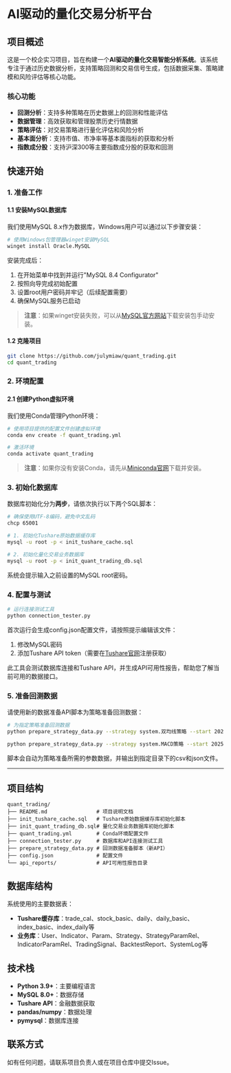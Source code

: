 # AI驱动的量化交易分析平台

## 项目概述

这是一个校企实习项目，旨在构建一个**AI驱动的量化交易智能分析系统**。该系统专注于通过历史数据分析，支持策略回测和交易信号生成，包括数据采集、策略建模和风险评估等核心功能。

### 核心功能

- **回测分析**：支持多种策略在历史数据上的回测和性能评估
- **数据管理**：高效获取和管理股票历史行情数据
- **策略评估**：对交易策略进行量化评估和风险分析
- **基本面分析**：支持市值、市净率等基本面指标的获取和分析
- **指数成分股**：支持沪深300等主要指数成分股的获取和回测

## 快速开始

### 1. 准备工作

#### 1.1 安装MySQL数据库

我们使用MySQL 8.x作为数据库，Windows用户可以通过以下步骤安装：

```bash
# 使用Windows包管理器winget安装MySQL
winget install Oracle.MySQL
```

安装完成后：

1. 在开始菜单中找到并运行"MySQL 8.4 Configurator"
2. 按照向导完成初始配置
3. 设置root用户密码并牢记（后续配置需要）
4. 确保MySQL服务已启动

> **注意**：如果winget安装失败，可以从[MySQL官方网站](https://dev.mysql.com/downloads/mysql/)下载安装包手动安装。

#### 1.2 克隆项目

```bash
git clone https://github.com/julymiaw/quant_trading.git
cd quant_trading
```

### 2. 环境配置

#### 2.1 创建Python虚拟环境

我们使用Conda管理Python环境：

```bash
# 使用项目提供的配置文件创建虚拟环境
conda env create -f quant_trading.yml

# 激活环境
conda activate quant_trading
```

> **注意**：如果你没有安装Conda，请先从[Miniconda官网](https://docs.conda.io/en/latest/miniconda.html)下载并安装。

### 3. 初始化数据库

数据库初始化分为**两步**，请依次执行以下两个SQL脚本：

```bash
# 确保使用UTF-8编码，避免中文乱码
chcp 65001

# 1. 初始化Tushare原始数据缓存库
mysql -u root -p < init_tushare_cache.sql

# 2. 初始化量化交易业务数据库
mysql -u root -p < init_quant_trading_db.sql
```

系统会提示输入之前设置的MySQL root密码。

### 4. 配置与测试

```bash
# 运行连接测试工具
python connection_tester.py
```

首次运行会生成config.json配置文件，请按照提示编辑该文件：

1. 修改MySQL密码
2. 添加Tushare API token（需要在[Tushare官网](https://tushare.pro/register)注册获取）

此工具会测试数据库连接和Tushare API，并生成API可用性报告，帮助您了解当前可用的数据接口。

### 5. 准备回测数据

请使用新的数据准备API脚本为策略准备回测数据：

```bash
# 为指定策略准备回测数据
python prepare_strategy_data.py --strategy system.双均线策略 --start 2025-08-01 --end 2025-08-31

python prepare_strategy_data.py --strategy system.MACD策略 --start 2025-08-01 --end 2025-08-31
```

脚本会自动为策略准备所需的参数数据，并输出到指定目录下的csv和json文件。

---

## 项目结构

```plaintext
quant_trading/
├── README.md                # 项目说明文档
├── init_tushare_cache.sql   # Tushare原始数据缓存库初始化脚本
├── init_quant_trading_db.sql# 量化交易业务数据库初始化脚本
├── quant_trading.yml        # Conda环境配置文件
├── connection_tester.py     # 数据库和API连接测试工具
├── prepare_strategy_data.py # 回测数据准备脚本（新API）
├── config.json              # 配置文件
└── api_reports/             # API可用性报告目录
```

## 数据库结构

系统使用的主要数据表：

- **Tushare缓存库**：trade_cal、stock_basic、daily、daily_basic、index_basic、index_daily等
- **业务库**：User、Indicator、Param、Strategy、StrategyParamRel、IndicatorParamRel、TradingSignal、BacktestReport、SystemLog等

## 技术栈

- **Python 3.9+**：主要编程语言
- **MySQL 8.0+**：数据存储
- **Tushare API**：金融数据获取
- **pandas/numpy**：数据处理
- **pymysql**：数据库连接

## 联系方式

如有任何问题，请联系项目负责人或在项目仓库中提交Issue。
